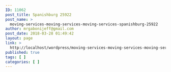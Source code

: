 ```yaml
---
ID: 11062
post_title: Spanishburg 25922
post_name: >
  moving-services-moving-services-moving-services-spanishburg-25922
author: mrgabonijeff@gmail.com
post_date: 2018-03-28 01:49:42
layout: page
link: >
  http://localhost/wordpress/moving-services-moving-services-moving-services-spanishburg-25922/
published: true
tags: [ ]
categories: [ ]
---
```

